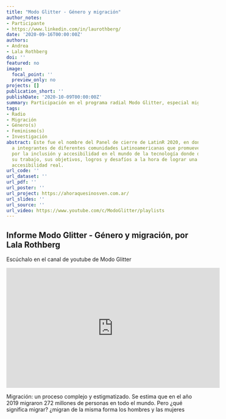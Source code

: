 ```yaml
---
title: "Modo Glitter - Género y migración"
author_notes:
- Participante
- https://www.linkedin.com/in/laurothberg/
date: '2020-09-16T00:00:00Z'
authors:
- Andrea
- Lala Rothberg
doi: ''
featured: no
image:
  focal_point: ''
  preview_only: no
projects: []
publication_short: ''
publishDate: '2020-10-09T00:00:00Z'
summary: Participación en el programa radial Modo Glitter, especial migración y género.
tags:
- Radio
- Migración
- Género(s)
- Feminismo(s)
- Investigación
abstract: Este fue el nombre del Panel de cierre de LatinR 2020, en donde reunimos
  a integrantes de diferentes comunidades Latinoamericanas que promueven y trabajan
  por la inclusión y accesibilidad en el mundo de la tecnología donde dieron a conocer
  su trabajo, sus objetivos, logros y desafíos a la hora de lograr una inclusión y
  accesibilidad real.
url_code: ''
url_dataset: ''
url_pdf: ''
url_poster: ''
url_project: https://ahoraquesinosven.com.ar/
url_slides: ''
url_source: ''
url_video: https://www.youtube.com/c/ModoGlitter/playlists
---
```



## Informe Modo Glitter - Género y migración, por Lala Rothberg


Escúchalo en el canal de youtube de Modo Glitter 



<iframe width="560" height="315" src="https://www.youtube.com/embed/rB-KFkpzXkE" frameborder="0" allow="accelerometer; autoplay; clipboard-write; encrypted-media; gyroscope; picture-in-picture" allowfullscreen></iframe>


Migración: un proceso complejo y estigmatizado. Se estima que en el año 2019 migraron 272 millones de personas en todo el mundo. Pero ¿qué significa migrar? ¿migran de la misma forma los hombres y las mujeres





